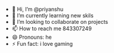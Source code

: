 - 👋 Hi, I’m @priyanshu
- 🌱 I’m currently learning  new skils 
- 💞️ I’m looking to collaborate on projects
- 📫 How to reach me 843307249
- 😄 Pronouns: he
- ⚡ Fun fact: i love gaming

<!---
priyanshugusain2004/priyanshugusain2004 is a ✨ special ✨ repository because its `README.md` (this file) appears on your GitHub profile.
You can click the Preview link to take a look at your changes.
--->
